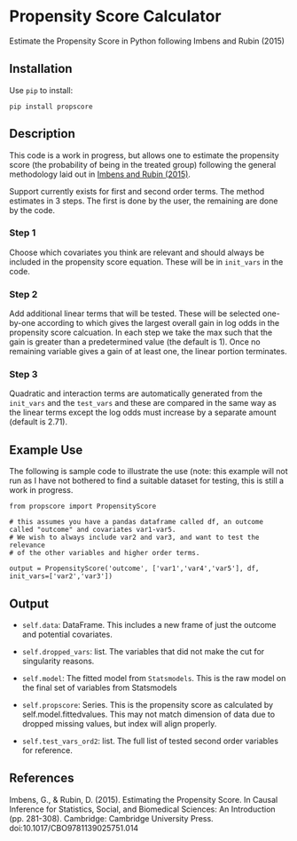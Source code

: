 # Propensity Score Calculator

Estimate the Propensity Score in Python following Imbens and Rubin (2015)

## Installation
Use `pip` to install:
```
pip install propscore
```

## Description
This code is a work in progress, but allows one to estimate the propensity score (the probability of being in the treated group) following the general methodology laid out in [Imbens and Rubin (2015)](https://doi.org/10.1017/CBO9781139025751.014).

Support currently exists for first and second order terms. The method estimates in 3 steps. The first is done by the user, the remaining are done by the code.

### Step 1
Choose which covariates you think are relevant and should always be included in the propensity score equation. These will be in `init_vars` in the code.

### Step 2
Add additional linear terms that will be tested. These will be selected one-by-one according to which gives the largest overall gain in log odds in the propensity score calcuation. In each step we take the max such that the gain is greater than a predetermined value (the default is 1). Once no remaining variable gives a gain of at least one, the linear portion terminates.

### Step 3
Quadratic and interaction terms are automatically generated from the `init_vars` and the `test_vars` and these are compared in the same way as the linear terms except the log odds must increase by a separate amount (default is 2.71).

## Example Use
The following is sample code to illustrate the use (note: this example will not run as I have not bothered to find a suitable dataset for testing, this is still a work in progress.
```
from propscore import PropensityScore

# this assumes you have a pandas dataframe called df, an outcome called "outcome" and covariates var1-var5.
# We wish to always include var2 and var3, and want to test the relevance 
# of the other variables and higher order terms.

output = PropensityScore('outcome', ['var1','var4','var5'], df, init_vars=['var2','var3'])
```

## Output

- `self.data`: DataFrame. This includes a new frame of just the outcome and potential covariates.

- `self.dropped_vars`: list. The variables that did not make the cut for singularity reasons.

- `self.model`: The fitted model from `Statsmodels`. This is the raw model on the final set of variables from Statsmodels

- `self.propscore`: Series. This is the propensity score as calculated by self.model.fittedvalues. This may not match dimension of data due to dropped missing values, but index will align properly.

- `self.test_vars_ord2`: list. The full list of tested second order variables for reference.

## References

Imbens, G., & Rubin, D. (2015). Estimating the Propensity Score. In Causal Inference for Statistics, Social, and Biomedical Sciences: An Introduction (pp. 281-308). Cambridge: Cambridge University Press. doi:10.1017/CBO9781139025751.014

